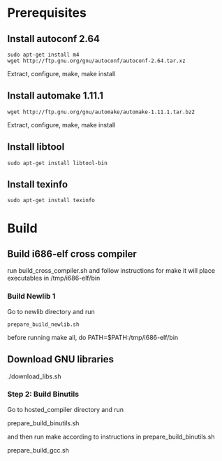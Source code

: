 # Prerequisites

## Install autoconf 2.64

	sudo apt-get install m4
	wget http://ftp.gnu.org/gnu/autoconf/autoconf-2.64.tar.xz

Extract, configure, make, make install

## Install automake 1.11.1

	wget http://ftp.gnu.org/gnu/automake/automake-1.11.1.tar.bz2

Extract, configure, make, make install

## Install libtool

	sudo apt-get install libtool-bin

## Install texinfo

	sudo apt-get install texinfo


# Build

## Build i686-elf cross compiler

run build_cross_compiler.sh and follow instructions for make
it will place executables in /tmp/i686-elf/bin

### Build Newlib 1

Go to newlib directory and run

	prepare_build_newlib.sh
before running make all, do PATH=$PATH:/tmp/i686-elf/bin

## Download GNU libraries

./download_libs.sh

### Step 2: Build Binutils

Go to hosted_compiler directory and run

prepare_build_binutils.sh

and then run make according to instructions in prepare_build_binutils.sh



prepare_build_gcc.sh
